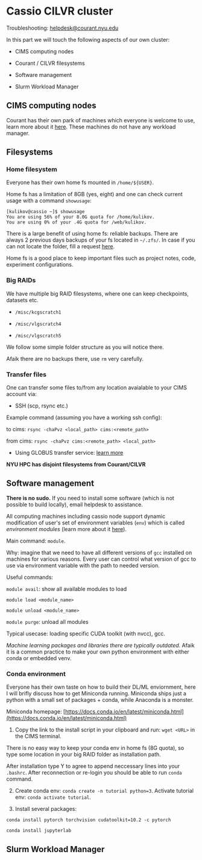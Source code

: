 # Cassio CILVR cluster

Troubleshooting: helpdesk@courant.nyu.edu

In this part we will touch the following aspects of our own cluster:

* CIMS computing nodes

* Courant / CILVR filesystems

* Software management

* Slurm Workload Manager

## CIMS computing nodes

Courant has their own park of machines which everyone is welcome to use, learn more about it [here](https://cims.nyu.edu/webapps/content/systems/resources/computeservers).
These machines do not have any workload manager.

## Filesystems

### Home filesystem

Everyone has their own home fs mounted in `/home/${USER}`.

Home fs has a limitation of 8GB (yes, eight) and one can check current usage with a command `showusage`:
```
[kulikov@cassio ~]$ showusage
You are using 56% of your 8.0G quota for /home/kulikov.
You are using 0% of your .4G quota for /web/kulikov.
```

There is a large benefit of using home fs: reliable backups. There are always 2 previous days backups of your fs located in `~/.zfs/`. In case if you can not locate the folder, fill a request [here](https://cims.nyu.edu/webapps/content/systems/forms/restore_file).

Home fs is a good place to keep important files such as project notes, code, experiment configurations.

### Big RAIDs

We have multiple big RAID filesystems, where one can keep checkpoints, datasets etc.

* `/misc/kcgscratch1`

* `/misc/vlgscratch4`

* `/misc/vlgscratch5`

We follow some simple folder structure as you will notice there.

Afaik there are no backups there, use `rm` very carefully.

### Transfer files

One can transfer some files to/from any location avaialable to your CIMS account via:

* SSH (scp, rsync etc.)

Example command (assuming you have a working ssh config):

to cims:
`rsync -chaPvz <local_path> cims:<remote_path>`

from cims:
`rsync -chaPvz cims:<remote_path> <local_path>`

* Using GLOBUS transfer service: [learn more](https://www.globus.org/)

**NYU HPC has disjoint filesystems from Courant/CILVR**

## Software management

**There is no sudo.** If you need to install some software (which is not possible to build locally), email helpdesk to assistance.

All computing machines including cassio node support dynamic modification of user's set of environment variables (`env`) which is called *environment modules* (learn more about it [here](http://modules.sourceforge.net/)).

Main command: `module`.

Why: imagine that we need to have all different versions of `gcc` installed on machines for various reasons. Every user can control what version of gcc to use via environment variable with the path to needed version.

Useful commands:

`module avail`: show all available modules to load

`module load <module_name>`

`module unload <module_name>`

`module purge`: unload all modules

Typical usecase: loading specific CUDA toolkit (with nvcc), gcc.

*Machine learning packages and libraries there are typically outdated.* Afaik it is a common practice to make your own python environment with either conda or embedded venv.

### Conda environment

Everyone has their own taste on how to build their DL/ML enviornment, here I will brifly discuss how to get Miniconda running. Miniconda ships just a python with a small set of packages + conda, while Anaconda is a monster.

Miniconda homepage: [https://docs.conda.io/en/latest/miniconda.html](https://docs.conda.io/en/latest/miniconda.html)

1. Copy the link to the install script in your clipboard and run: `wget <URL>` in the CIMS terminal.

There is no easy way to keep your conda env in home fs (8G quota), so type some location in your big RAID folder as installation path.

After installation type Y to agree to append neccessary lines into your `.bashrc`. After reconnection or re-login you should be able to run `conda` command.

2. Create conda env: `conda create -n tutorial python=3`. Activate tutorial env: `conda activate tutorial`.

3. Install several packages:

`conda install pytorch torchvision cudatoolkit=10.2 -c pytorch`

`conda install jupyterlab`

## Slurm Workload Manager
